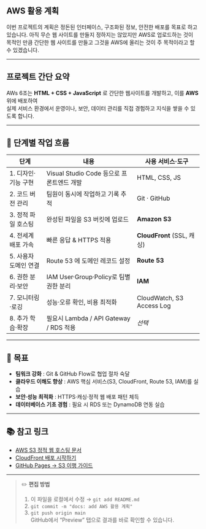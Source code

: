 ## **AWS 활용 계획**

이번 프로젝트의 계획은 정돈된 인터페이스, 구조화된 정보, 안전한 배포를 목표로 하고 있습니다. 
아직 무슨 웹 사이트를 만들지 정하지는 않았지만 AWS로 업로드하는 것이 목적인 만큼 간단한 웹 사이트를 만들고
그것을 AWS에 올리는 것이 주 목적이라고 할 수 있겠습니다.

---

##  프로젝트 간단 요약

AWs 6조는 **HTML + CSS + JavaScript** 로 간단한 웹사이트를 개발하고, 이를 **AWS** 위에 배포하여  
실제 서비스 환경에서 운영이나, 보안, 데이터 관리를 직접 경험하고 지식을 쌓을 수 있도록 합니다.

---

## 🚀 단계별 작업 흐름

| 단계 | 내용 | 사용 서비스·도구 |
| --- | --- | --- |
| 1. 디자인·기능 구현 | Visual Studio Code 등으로 프론트엔드 개발 | HTML, CSS, JS |
| 2️. 코드 버전 관리 | 팀원이 동시에 작업하고 기록 추적 | Git · GitHub |
| 3️. 정적 파일 호스팅 | 완성된 파일을 S3 버킷에 업로드 | **Amazon S3** |
| 4️. 전세계 배포 가속 | 빠른 응답 & HTTPS 적용 | **CloudFront** (SSL, 캐싱) |
| 5️. 사용자 도메인 연결 | Route 53 에 도메인 레코드 설정 | **Route 53** |
| 6️. 권한 분리·보안 | IAM User·Group·Policy로 팀별 권한 분리 | **IAM** |
| 7️. 모니터링·로깅 | 성능·오류 확인, 비용 최적화 | CloudWatch, S3 Access Log |
| 8️. 추가 학습·확장 | 필요시 Lambda / API Gateway / RDS 적용 | *선택* |

---

## 🎯 목표

- **팀워크 강화** : Git & GitHub Flow로 협업 절차 숙달  
- **클라우드 이해도 향상** : AWS 핵심 서비스(S3, CloudFront, Route 53, IAM)를 실습  
- **보안·성능 최적화** : HTTPS·캐싱·정적 웹 배포 패턴 체득  
- **데이터베이스 기초 경험** : 필요 시 RDS 또는 DynamoDB 연동 실습

---

## 📚 참고 링크

- [AWS S3 정적 웹 호스팅 문서](https://docs.aws.amazon.com/ko_kr/AmazonS3/latest/dev/WebsiteHosting.html)
- [CloudFront 배포 시작하기](https://docs.aws.amazon.com/ko_kr/AmazonCloudFront/latest/DeveloperGuide/GettingStarted.html)
- [GitHub Pages → S3 이행 가이드](https://aws.amazon.com/ko/blogs/)

---

> ✏️ **편집 방법**  
> 1. 이 파일을 로컬에서 수정 → `git add README.md`  
> 2. `git commit -m "docs: add AWS 활용 계획"`  
> 3. `git push origin main`  
>    GitHub에서 “Preview” 탭으로 결과를 바로 확인할 수 있습니다.
